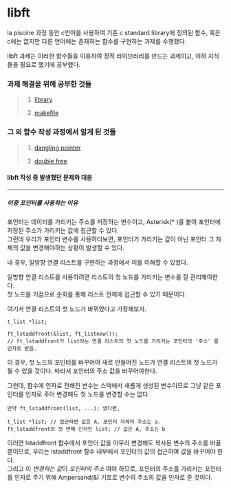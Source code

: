 # libft
la piscine 과정 동안 c언어를 사용하여 기존 c standard library에 정의된 함수, 혹은 c에는 없지만 다른 언어에는 존재하는 함수를 구현하는 과제를 수행했다.  

libft 과제는 이러한 함수들을 이용하여 정적 라이브러리를 만드는 과제이고, 이하 지식들을 필요로 했기에 공부했다.  
  
### 과제 해결을 위해 공부한 것들   
> 1. [library][librarylink]   
>    
> [librarylink]:https://github.com/kshim1208/TIL/blob/main/42Courses/libft/library/README.md   
>   
> 2. [makefile][makefilelink]   
>    
> [makefilelink]:https://github.com/kshim1208/TIL/tree/main/42Courses/libft/makefile/README.md    
>
>    
### 그 외 함수 작성 과정에서 알게 된 것들   
> 1. [dangling pointer][danglingpointerlink]   
>      
>[danglingpointerlink]:https://github.com/kshim1208/TIL/tree/main/42Courses/libft/dangling%20pointer/README.md    
>     
> 2. [double free][doublefreelink]    
>   
>[doublefreelink]:https://github.com/kshim1208/TIL/blob/main/42Courses/libft/double%20free/README.md    
>    
>    
#### libft 작성 중 발생했던 문제와 대응     
-------
##### 이중 포인터를 사용하는 이유    
포인터는 데이터를 가리키는 주소를 저장하는 변수이고, Asterisk(* )를 붙여 포인터에 저장된 주소가 가리키는 값에 접근할 수 있다.     
그런데 우리가 포인터 변수를 사용하다보면, 포인터가 가리키는 값이 아닌 포인터 그 자체의 값을 변경해야하는 상황이 발생할 수 있다.    
    
내 경우, 일방향 연결 리스트를 구현하는 과정에서 이를 이해할 수 있었다.    

일방향 연결 리스트를 사용하려면 리스트의 첫 노드를 가리키는 변수를 잘 관리해야한다.    
첫 노드를 기점으로 순회를 통해 리스트 전체에 접근할 수 있기 때문이다.    
    
여기서 연결 리스트의 첫 노드가 바뀌었다고 가정해보자.    
    
    t_list *list;
     
    ft_lstaddfront(&list, ft_listnew()); 
    // ft_lstaddfront가 list라는 연결 리스트의 첫 노드를 가리키는 포인터의 '주소' 를 인자로 받음. 
    
    
이 경우, 첫 노드의 포인터를 바꾸어야 새로 만들어진 노드가 연결 리스트의 첫 노드가 될 수 있을 것이다.
따라서 포인터의 주소 값을 바꾸어야한다.    
    
그런데, 함수에 인자로 전해진 변수는 스택에서 새롭게 생성된 변수이므로 그냥 같은 포인터를 인자로 주어 변경해도 첫 노드를 변경할 수는 없다.    
  
    만약 ft_lstaddfront(list, ...); 였다면,
    
    t_list *list; // 접근하면 값은 A, 포인터 자체의 주소는 a.  
    ft_lstaddfront의 첫 번째 인자인 list; // 값은 A, 주소는 b
    
    
이러면 lstaddfront 함수에서 포인터 값을 아무리 변경해도 복사된 변수의 주소를 바꿀 뿐이므로, 우리는 lstaddfront 함수 내부에서 포인터의 값의 접근하여 값을 바꾸어야 한다.    
그리고 이 *변경하는 값*이 *포인터의 주소* 여야 하므로, 포인터의 주소를 가리키는 포인터를 인자로 주기 위해 Ampersand(&) 기호로 변수의 주소의 값을 인자로 준 것이다.    
    
    

